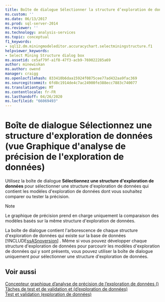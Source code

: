 ```yaml
---
title: Boîte de dialogue Sélectionner la structure d’exploration de données (vue graphique d’analyse de précision d’exploration de données) | Microsoft Docs
ms.custom: ''
ms.date: 06/13/2017
ms.prod: sql-server-2014
ms.reviewer: ''
ms.technology: analysis-services
ms.topic: conceptual
f1_keywords:
- sql12.dm.miningmodeleditor.accuracychart.selectminingstructure.f1
helpviewer_keywords:
- Select Mining Structure dialog box
ms.assetid: ce5af79f-a1f8-47f3-acb9-769022285a69
author: minewiskan
ms.author: owend
manager: craigg
ms.openlocfilehash: 833410b6daa15924f0875cee77ad432aa9fac369
ms.sourcegitcommit: 6fd8c1914de4c7ac24900fe388ecc7883c740077
ms.translationtype: MT
ms.contentlocale: fr-FR
ms.lasthandoff: 04/26/2020
ms.locfileid: "66069493"
---
```

# <a name="select-mining-structure-dialog-box-mining-accuracy-chart-view"></a>Boîte de dialogue Sélectionnez une structure d'exploration de données (vue Graphique d'analyse de précision de l'exploration de données)
  Utilisez la boîte de dialogue **Sélectionnez une structure d'exploration de données** pour sélectionner une structure d'exploration de données qui contient les modèles d'exploration de données dont vous souhaitez comparer ou tester la précision.  
  
> [!NOTE]  
>  Le graphique de précision prend en charge uniquement la comparaison des modèles basés sur la même structure d'exploration de données.  
  
 La boîte de dialogue contient l'arborescence de chaque structure d'exploration de données qui existe sur la base de données [!INCLUDE[ssASnoversion](../includes/ssasnoversion-md.md)] . Même si vous pouvez développer chaque structure d'exploration de données pour parcourir les modèles d'exploration de données qui y sont présents, vous pouvez utiliser la boîte de dialogue uniquement pour sélectionner une structure d'exploration de données.  
  
## <a name="see-also"></a>Voir aussi  
 [Concepteur graphique d’analyse de précision de l’exploration de données &#40;&#41;](mining-accuracy-chart-designer-data-mining.md)   
 [Tâches de test et de validation et &#40;d’exploration de données&#41;](data-mining/testing-and-validation-tasks-and-how-tos-data-mining.md)   
 [Test et validation &#40;exploration de données&#41;](data-mining/testing-and-validation-data-mining.md)  
  
  

